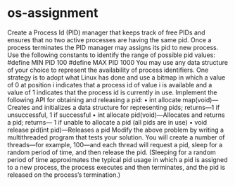 # os-assignment
Create a Process Id (PID) manager that keeps track of free PIDs and ensures that no two active processes are having the same pid. Once a process terminates the PID manager may assigns its pid to new process. Use the following constants to identify the range of possible pid values: #define MIN PID 100 #define MAX PID 1000    You may use any data structure of your choice to represent the availability of process identifiers. One strategy is to adopt what Linux has done and use a bitmap in which a value of 0 at position i indicates that a process id of value i is available and a value of 1 indicates that the process id is currently in use. Implement the following API for obtaining and releasing a pid:  • int allocate map(void)—Creates and initializes a data structure for representing pids; returns—1 if unsuccessful, 1 if successful • int allocate pid(void)—Allocates and returns a pid; returns— 1 if unable to allocate a pid (all pids are in use) • void release pid(int pid)—Releases a pid     Modify the above problem by writing a multithreaded program that tests your solution. You will create a number of threads—for example, 100—and each thread will request a pid, sleep for a random period of time, and then release the pid. (Sleeping for a random period of time approximates the typical pid usage in which a pid is assigned to a new process, the process executes and then terminates, and the pid is released on the process’s termination.) 
